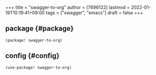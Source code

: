 +++
title = "swagger-to-org"
author = [7696122]
lastmod = 2022-01-19T10:19:41+09:00
tags = ["swagger", "emacs"]
draft = false
+++

## package {#package}

```elisp
(package! swagger-to-org)
```


## config {#config}

```elisp
(use-package! swagger-to-org)
```
